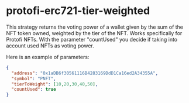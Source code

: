 # protofi-erc721-tier-weighted

This strategy returns the voting power of a wallet given by the sum of the NFT token owned, weighted by the tier of the NFT. Works specifically for Protofi NFTs.
With the parameter "countUsed" you decide if taking into account used NFTs as voting power.

Here is an example of parameters:

```json
{
  "address": "0x1aDB6f30561116B4283169DdD1Ca16ed2A34355A",
  "symbol": "PNFT",
  "tierToWeight": [10,20,30,40,50],
  "countUsed": true
}
```

